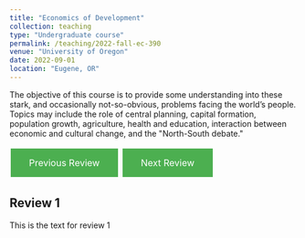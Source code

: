 ```yaml
---
title: "Economics of Development"
collection: teaching
type: "Undergraduate course"
permalink: /teaching/2022-fall-ec-390
venue: "University of Oregon"
date: 2022-09-01
location: "Eugene, OR"
---
```


The objective of this course is to provide some understanding into these stark, and occasionally not-so-obvious, problems facing the world’s people. Topics may include the role of central planning, capital formation, population growth, agriculture, health and education, interaction between economic and cultural change, and the "North-South debate."

<style>
  .button {
    background-color: #4CAF50;
    border: none;
    color: white;
    padding: 15px 32px;
    text-align: center;
    text-decoration: none;
    display: inline-block;
    font-size: 16px;
    margin: 4px 2px;
    cursor: pointer;
  }
</style>

<a class="button" onclick="previousReview()">Previous Review</a>
<a class="button" onclick="nextReview()">Next Review</a>

<script>
  var currentReview = 0;
  var reviews = [
    {
      "title": "Review 1",
      "text": "the class was great!!"
    },
    {
      "title": "Review 2",
      "text": "Excellent class - one of my favorites. I may not get an A in the class, but I still really enjoyed it and liked the instructor."
    },
    {
      "title": "Review 3",
      "text": "I really liked how organized and clear the content and course was. It was really helpful to have a reliable lecture that made sense and went past just being talked at. I felt that the homework was very representative of what we learned in lecture so it was a great tool to reinforce learning and I also liked that it prepared me well for the midterm. I liked that there was no guessing what we would be doing or how I'm meant to learn X topic because your way of lecturing followed by homework was very reliable and organized."
    },
    {
      "title": "Review 4",
      "text": "Always willing to help whenever. Made office hours easy to access whenever, just needed to send an email to ask."
    },
    {
      "title": "Review 5",
      "text": "I seriously think this is one of the most enjoyable classes I've taken. The ratio of learning and interest (fun) in the class is well balanced, homework is at a good challenge level, course is clear and very linear in terms of progression. I feel that my grade is justified, as any mistakes I make are easy to learn from. Very solid class."
    },
    {
      "title": "Review 6",
      "text": "Kind of echoing what I said above, I really like that you lecture and don't just read off the slides. It's far more engaging than just listening to someone who sounds bored by themselves when they just read the slides. It also made me want to come to class and pay attention which is sometimes hard in Econ classes. So, overall I really enjoyed listening to you explain and go through the thought processes of learning the material rather than just hearing you talk at us. One thing also that I liked is that there was a good mix of math and conceptual learning. I'm very much a math type of person so when conceptual problems come up, they're usually harder for me, but I felt that the math in this course complimented the concepts well so that when it came to answering a conceptual question, it was way easier to wrap my head around it."
    },
    {
      "title": "Review 7",
      "text": "None. Brock is very fair and was always willing to help. Course was challenging but he made sure to break down the hard parts"
    }
  ];

  function previousReview() {
    currentReview--;
    if (currentReview < 0) {
      currentReview = reviews.length - 1;
    }
    displayReview();
  }

  function nextReview() {
    currentReview++;
    if (currentReview >= reviews.length) {
      currentReview = 0;
    }
    displayReview();
  }

  function displayReview() {
    document.getElementById("reviewTitle").innerHTML = reviews[currentReview].title;
    document.getElementById("reviewText").innerHTML = reviews[currentReview].text;
  }
</script>

<h2 id="reviewTitle">Review 1</h2>
<p id="reviewText">This is the text for review 1</p>

